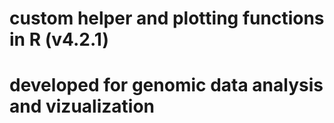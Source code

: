 # custom helper and plotting functions in R (v4.2.1)
# developed for genomic data analysis and vizualization
